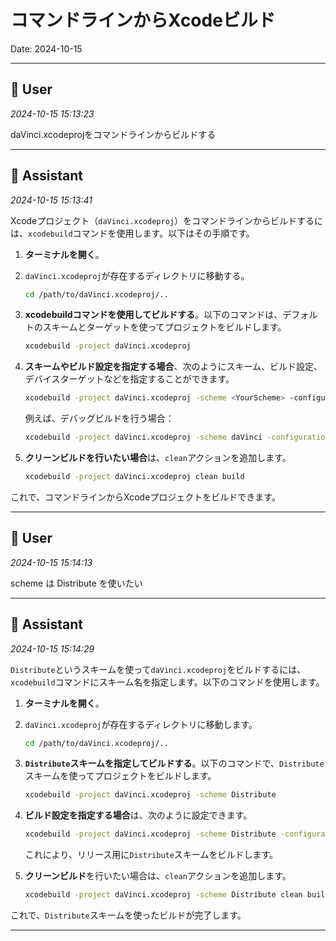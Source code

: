# コマンドラインからXcodeビルド

Date: 2024-10-15

---

## 👤 User
*2024-10-15 15:13:23*

daVinci.xcodeprojをコマンドラインからビルドする

---

## 🤖 Assistant
*2024-10-15 15:13:41*

Xcodeプロジェクト（`daVinci.xcodeproj`）をコマンドラインからビルドするには、`xcodebuild`コマンドを使用します。以下はその手順です。

1. **ターミナルを開く**。
2. `daVinci.xcodeproj`が存在するディレクトリに移動する。

   ```bash
   cd /path/to/daVinci.xcodeproj/..
   ```

3. **xcodebuildコマンドを使用してビルドする**。以下のコマンドは、デフォルトのスキームとターゲットを使ってプロジェクトをビルドします。

   ```bash
   xcodebuild -project daVinci.xcodeproj
   ```

4. **スキームやビルド設定を指定する場合**、次のようにスキーム、ビルド設定、デバイスターゲットなどを指定することができます。

   ```bash
   xcodebuild -project daVinci.xcodeproj -scheme <YourScheme> -configuration <DebugOrRelease> -sdk <iphonesimulator|iphoneos>
   ```

   例えば、デバッグビルドを行う場合：

   ```bash
   xcodebuild -project daVinci.xcodeproj -scheme daVinci -configuration Debug -sdk iphonesimulator
   ```

5. **クリーンビルドを行いたい場合**は、`clean`アクションを追加します。

   ```bash
   xcodebuild -project daVinci.xcodeproj clean build
   ```

これで、コマンドラインからXcodeプロジェクトをビルドできます。

---

## 👤 User
*2024-10-15 15:14:13*

scheme は Distribute を使いたい

---

## 🤖 Assistant
*2024-10-15 15:14:29*

`Distribute`というスキームを使って`daVinci.xcodeproj`をビルドするには、`xcodebuild`コマンドにスキーム名を指定します。以下のコマンドを使用します。

1. **ターミナルを開く**。
2. `daVinci.xcodeproj`が存在するディレクトリに移動します。

   ```bash
   cd /path/to/daVinci.xcodeproj/..
   ```

3. **`Distribute`スキームを指定してビルドする**。以下のコマンドで、`Distribute`スキームを使ってプロジェクトをビルドします。

   ```bash
   xcodebuild -project daVinci.xcodeproj -scheme Distribute
   ```

4. **ビルド設定を指定する場合**は、次のように設定できます。

   ```bash
   xcodebuild -project daVinci.xcodeproj -scheme Distribute -configuration Release -sdk iphoneos
   ```

   これにより、リリース用に`Distribute`スキームをビルドします。

5. **クリーンビルド**を行いたい場合は、`clean`アクションを追加します。

   ```bash
   xcodebuild -project daVinci.xcodeproj -scheme Distribute clean build
   ```

これで、`Distribute`スキームを使ったビルドが完了します。

---
